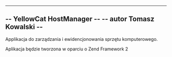 ---------------------------
-- YellowCat HostManager --
-- autor Tomasz Kowalski --
---------------------------

Applikacja do zarządzania i ewidencjonowania sprzętu komputerowego.

Aplikacja będzie tworzona w oparciu o Zend Framework 2